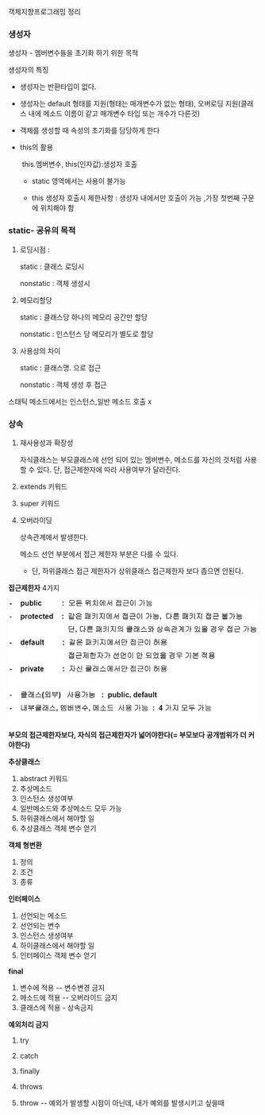 객체지향프로그래밍 정리

### **생성자**

생성자 - 멤버변수들을 초기화 하기 위한 목적

생성자의 특징

- 생성자는 반환타입이 없다.

- 생성자는 default 형태를 지원(형태는 매개변수가 없는 형태), 오버로딩 지원(클래스 내에 메소드 이름이 같고 매개변수 타입 또는 개수가 다른것)

- 객체를 생성할 때 속성의 초기화를 담당하게 한다

- this의 활용

  ​	this.멤버변수, this(인자값):생성자 호출

  - static 영역에서는 사용이 불가능 

  - this 생성자 호출시 제한사항 : 생성자 내에서만 호출이 가능 ,가장 첫번째 구문에 위치해야 함



###  **static**- 공유의 목적

1. 로딩시점 :

   static : 클래스 로딩시

   nonstatic : 객체 생성시

2. 메모리할당

   static : 클래스당 하나의 메모리 공간만 할당

   nonstatic : 인스턴스 당 메모리가 별도로 할당

3. 사용상의 차이

   static :  클래스명.  으로 접근

   nonstatic : 객체 생성 후 접근

스태틱 메소드에서는 인스턴스,일반 메소드 호출 x





### **상속**

1. 재사용성과 확장성

   자식클래스는 부모클래스에 선언 되어 있는 멤버변수,  메소드를 자신의 것처럼 사용할 수 있다. 단, 접근제한자에 따라 사용여부가 달라진다. 

2. extends 키워드

3. super 키워드

4. 오버라이딩

   상속관계에서 발생한다.

   메소드 선언 부분에서 접근 제한자 부분은 다를 수 있다.

   - 단, 하위클래스 접근 제한자가 상위클래스 접근제한자 보다 좁으면 안된다.

   

**접근제한자**  4가지

![image-20210319142804053](image/image-20210319142804053.png)

**부모의 접근제한자보다, 자식의 접근제한자가 넓어야한다(= 부모보다 공개범위가 더 커야한다)**

**추상클래스**

1. abstract 키워드
2. 추상메소드
3. 인스턴스 생성여부
4. 일반메소드와 추상메소드 모두 가능
5. 하위클래스에서 해야할 일
6. 추상클래스 객체 변수 얻기



**객체 형변환**

1. 정의
2. 조건
3. 종류



**인터페이스**

1. 선언되는 메소드
2. 선언되는 변수
3. 인스턴스 생셩여부
4. 하이클래스에서 해야할 일
5. 인터페이스 객체 변수 얻기



**final**

1. 변수에 적용	-- 변수변경 금지
2. 메소드에 적용 -- 오버라이드 금지
3. 클래스에 적용 - 상속금지



**예외처리 금지**

1. try

2. catch

3. finally

4. throws

5. throw -- 예외가 발생할 시점이 아닌데, 내가 예외를 발생시키고 싶을때

   

